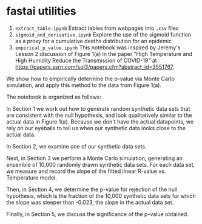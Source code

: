 # fastai utilities


1. `extract_table.ipynb`
Extract tables from webpages into `.csv` files
2. `sigmoid_and_derivative.ipynb` 
Explore the use of the sigmoid function as a proxy for a cumulative deaths distribution for an epidemic
3. `empirical_p_value.ipynb`
This notebook was inspired by Jeremy's Lesson 2 discussion of Figure 1(a) in the paper "High Temperature and High Humidity Reduce the Transmission of COVID-19" at https://papers.ssrn.com/sol3/papers.cfm?abstract_id=3551767.

We show how to empirically determine the p-value via Monte Carlo simulation, and apply this method to the data from Figure 1(a).

The notebook is organized as follows:

In Section 1 we work out how to generate random synthetic data sets that are consistent with the null hypothesis, and look qualitatively similar to the actual data in Figure 1(a). Because we don't have the actual datapoints, we rely on our eyeballs to tell us when our synthetic data looks close to the actual data.

In Section 2, we examine one of our synthetic data sets.

Next, in Section 3 we perform a Monte Carlo simulation, generating an ensemble of 10,000 randomly drawn synthetic data sets. For each data set, we measure and record the slope of the fitted linear R-value vs. Temperature model.

Then, in Section 4, we determine the p-value for rejection of the null hypothesis, which is the fraction of the 10,000 synthetic data sets for which the slope was steeper than -0.023, the slope in the actual data set.

Finally, in Section 5, we discuss the significance of the p-value obtained.
